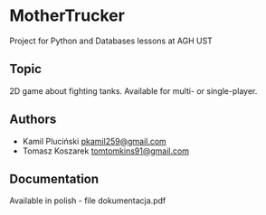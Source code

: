 # MotherTrucker

Project for Python and Databases lessons at AGH UST

## Topic

2D game about fighting tanks. Available for multi- or single-player.

## Authors

- Kamil Pluciński <pkamil259@gmail.com>
- Tomasz Koszarek <tomtomkins91@gmail.com>

## Documentation

Available in polish - file dokumentacja.pdf
